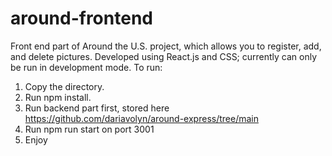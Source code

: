 # around-frontend
Front end part of Around the U.S. project, which allows you to register, add, and delete pictures. Developed using React.js and CSS; currently can only be run in development mode. To run:

1. Copy the directory.
2. Run npm install.
3. Run backend part first, stored here https://github.com/dariavolyn/around-express/tree/main
4. Run npm run start on port 3001
5. Enjoy
